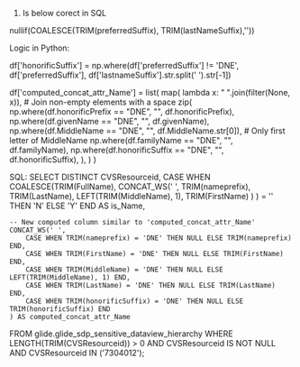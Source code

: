 1. Is below corect in SQL

nullif(COALESCE(TRIM(preferredSuffix), TRIM(lastNameSuffix),''))

Logic in Python:

df['honorificSuffix'] = np.where(df['preferredSuffix'] != 'DNE',
                                 df['preferredSuffix'],
                                 df['lastnameSuffix'].str.split(' ').str[-1])

df['computed_concat_attr_Name'] = list(
    map(
        lambda x: " ".join(filter(None, x)),  # Join non-empty elements with a space
        zip(
            np.where(df.honorificPrefix == "DNE", "", df.honorificPrefix),
            np.where(df.givenName == "DNE", "", df.givenName),
            np.where(df.MiddleName == "DNE", "", df.MiddleName.str[0]),  # Only first letter of MiddleName
            np.where(df.familyName == "DNE", "", df.familyName),
            np.where(df.honorificSuffix == "DNE", "", df.honorificSuffix),
        ),
    )
)

SQL:
SELECT DISTINCT 
    CVSResourceid,
CASE 
        WHEN COALESCE(TRIM(FullName), 
            CONCAT_WS(' ', 
                TRIM(nameprefix), 
                TRIM(LastName), 
                LEFT(TRIM(MiddleName), 1), 
                TRIM(FirstName)
            )
        ) = '' THEN 'N' 
        ELSE 'Y' 
    END AS is_Name,

    -- New computed column similar to 'computed_concat_attr_Name'
    CONCAT_WS(' ',
        CASE WHEN TRIM(nameprefix) = 'DNE' THEN NULL ELSE TRIM(nameprefix) END,
        CASE WHEN TRIM(FirstName) = 'DNE' THEN NULL ELSE TRIM(FirstName) END,
        CASE WHEN TRIM(MiddleName) = 'DNE' THEN NULL ELSE LEFT(TRIM(MiddleName), 1) END,
        CASE WHEN TRIM(LastName) = 'DNE' THEN NULL ELSE TRIM(LastName) END,
        CASE WHEN TRIM(honorificSuffix) = 'DNE' THEN NULL ELSE TRIM(honorificSuffix) END
    ) AS computed_concat_attr_Name
FROM glide.glide_sdp_sensitive_dataview_hierarchy
WHERE 
    LENGTH(TRIM(CVSResourceid)) > 0 
    AND CVSResourceid IS NOT NULL 
    AND CVSResourceid IN ('7304012');
